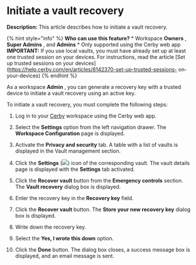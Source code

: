 # Initiate a vault recovery

**Description:** This article describes how to initiate a vault recovery.

{% hint style="info" %} **Who can use this feature?** * Workspace **Owners** ,
**Super Admins** , and **Admins** * Only supported using the Cerby web app
**IMPORTANT:** If you use local vaults, you must have already set up at least
one trusted session on your devices. For instructions, read the article [Set
up trusted sessions on your
devices](https://help.cerby.com/en/articles/8142370-set-up-trusted-sessions-
on-your-devices) {% endhint %}

As a workspace **Admin** , you can generate a recovery key with a trusted
device to initiate a vault recovery using an active key.

To initiate a vault recovery, you must complete the following steps:

  1. Log in to your [Cerby](https://app.cerby.com/) workspace using the Cerby web app.

  2. Select the **Settings** option from the left navigation drawer. The **Workspace Configuration** page is displayed.

  3. Activate the **Privacy and security** tab. A table with a list of vaults is displayed in the Vault management section.

  4. Click the **Settings** (![](https://downloads.intercomcdn.com/i/o/pc0ldyqu/1248047059/f1e3ea57796d61cda8bbc2729ff6/AD_4nXckCLPVkou5stvPUJTIbY7dVkHY7XLBNi13a3Z4JJ0HIvIbXXiupn3y679tPWIjQkBzbZQVbuY3H2GYN3tmgRGwKO57T0v9Rp_uutoAyFbgM04iTLtolMPTn_C1zawkxSE4i1eTAQirQiv21t2aDxucSH8?expires=1731365400&signature=52f79300c135332ff109dc042dbfe312da07e614afcc0352921a92d4df56a137&req=dSIjHsl6moFaUPMU3HP0gBWy7JTZ%2FUxMzzm18W7Uf%2F%2BdIJ8LnGo%3D%0A)) icon of the corresponding vault. The vault details page is displayed with the **Settings** tab activated.

  5. Click the **Recover vault** button from the **Emergency controls** section. The **Vault recovery** dialog box is displayed.

  6. Enter the recovery key in the **Recovery key** field.

  7. Click the **Recover vault** button. The **Store your new recovery key** dialog box is displayed.

  8. Write down the recovery key.

  9. Select the **Yes, I wrote this down** option.

  10. Click the **Done** button. The dialog box closes, a success message box is displayed, and an email message is sent.

